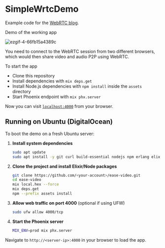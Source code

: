 # SimpleWrtcDemo

Example code for the [WebRTC blog](https://arpanghoshal3.medium.com/webrtc-basic-concepts-and-creating-a-simple-video-call-app-1460fc9ef17).

Demo of the working app

![ezgif-4-66fb15a4389c](https://user-images.githubusercontent.com/39219943/133939098-dd9ffcef-545b-428e-90ae-c449746e5dc7.gif)

You need to connect to the WebRTC session from two different browsers, which would then share video and audio P2P using WebRTC.

To start the app
 
  * Clone this repository 
  * Install dependencies with `mix deps.get`
  * Install Node.js dependencies with `npm install` inside the `assets` directory
  * Start Phoenix endpoint with `mix phx.server`

Now you can visit [`localhost:4000`](http://localhost:4000) from your browser.

## Running on Ubuntu (DigitalOcean)

To boot the demo on a fresh Ubuntu server:

1. **Install system dependencies**
   ```bash
   sudo apt update
   sudo apt install -y git curl build-essential nodejs npm erlang elixir
   ```
2. **Clone the project and install Elixir/Node packages**
   ```bash
   git clone https://github.com/<your-account>/ease-video.git
   cd ease-video
   mix local.hex --force
   mix deps.get
   npm --prefix assets install
   ```
3. **Allow web traffic on port 4000** (optional if using UFW)
   ```bash
   sudo ufw allow 4000/tcp
   ```
4. **Start the Phoenix server**
   ```bash
   MIX_ENV=prod mix phx.server
   ```

Navigate to `http://<server-ip>:4000` in your browser to load the app.
